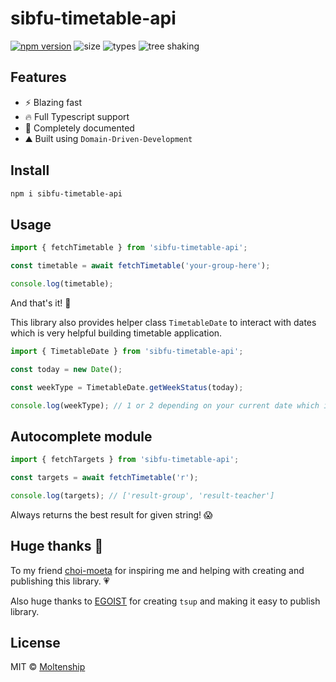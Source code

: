 # sibfu-timetable-api

[![npm version](https://badgen.net/npm/v/sibfu-timetable-api)](https://npm.im/sibfu-timetable-api)
![size](https://badgen.net/packagephobia/publish/sibfu-timetable-api)
![types](https://badgen.net/npm/types/sibfu-timetable-api)
![tree shaking](https://badgen.net/bundlephobia/tree-shaking/sibfu-timetable-api)

## Features

- ⚡ Blazing fast
- 🔥 Full Typescript support
- 📘 Completely documented
- ⛰️ Built using `Domain-Driven-Development`

## Install

```bash
npm i sibfu-timetable-api
```

## Usage

```ts
import { fetchTimetable } from 'sibfu-timetable-api';

const timetable = await fetchTimetable('your-group-here');

console.log(timetable);
```
And that's it! 🤯

This library also provides helper class `TimetableDate` to interact with dates which is very helpful building timetable application.

```ts
import { TimetableDate } from 'sibfu-timetable-api';

const today = new Date();

const weekType = TimetableDate.getWeekStatus(today);

console.log(weekType); // 1 or 2 depending on your current date which is enum `Week`
```

## Autocomplete module
```ts
import { fetchTargets } from 'sibfu-timetable-api';

const targets = await fetchTimetable('r');

console.log(targets); // ['result-group', 'result-teacher']
```
Always returns the best result for given string! 😱

## Huge thanks 👋
To my friend [choi-moeta](https://github.com/choi-moeta) for inspiring me and helping with creating and publishing this library. 💗

Also huge thanks to [EGOIST](https://github.com/egoist) for creating `tsup` and making it easy to publish library.

## License

MIT &copy; [Moltenship](https://github.com/Moltenship)
